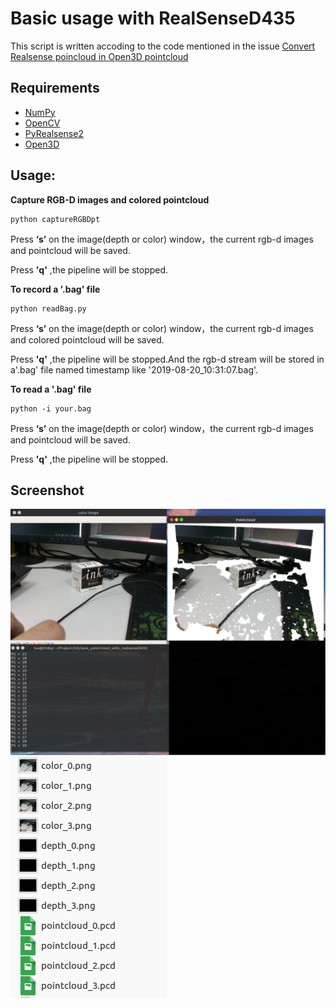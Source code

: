 # Basic usage with RealSenseD435
This script is written accoding to the code mentioned in the issue [Convert Realsense poincloud in Open3D pointcloud](https://github.com/IntelVCL/Open3D/issues/473)

## Requirements
* [NumPy](https://pypi.org/project/numpy/)
* [OpenCV](https://pypi.org/project/opencv-python/)
* [PyRealsense2](https://pypi.org/project/pyrealsense2/)
* [Open3D](https://github.com/IntelVCL/Open3D)


## Usage:
**Capture RGB-D images and colored pointcloud**
```
python captureRGBDpt
```
Press **‘s’** on the image(depth or color) window，the current rgb-d images and pointcloud will be saved.

Press **'q'** ,the pipeline will be stopped.

**To record a '.bag' file**
```
python readBag.py
```
Press **‘s’** on the image(depth or color) window，the current rgb-d images and colored pointcloud will be saved.

Press **'q'** ,the pipeline will be stopped.And the rgb-d stream will be stored in a'.bag' file named timestamp like '2019-08-20_10:31:07.bag'.

**To read a '.bag' file**
```
python -i your.bag
```
Press **‘s’** on the image(depth or color) window，the current rgb-d images and pointcloud will be saved.

Press **'q'** ,the pipeline will be stopped.

## Screenshot
![result](./doc/result1.png)
![result](./doc/result2.png)

 
